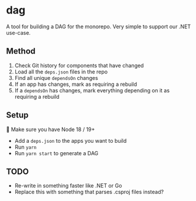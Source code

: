 # dag

A tool for building a DAG for the monorepo. Very simple to support our .NET use-case.

## Method

1. Check Git history for components that have changed
2. Load all the `deps.json` files in the repo
3. Find all unique `dependsOn` changes
4. If an app has changes, mark as requiring a rebuild
5. If a `dependsOn` has changes, mark everything depending on it as requiring a rebuild


## Setup

📓 Make sure you have Node 18 / 19+

* Add a `deps.json` to the apps you want to build
* Run `yarn`
* Run `yarn start` to generate a DAG

## TODO

* Re-write in something faster like .NET or Go
* Replace this with something that parses .csproj files instead?
